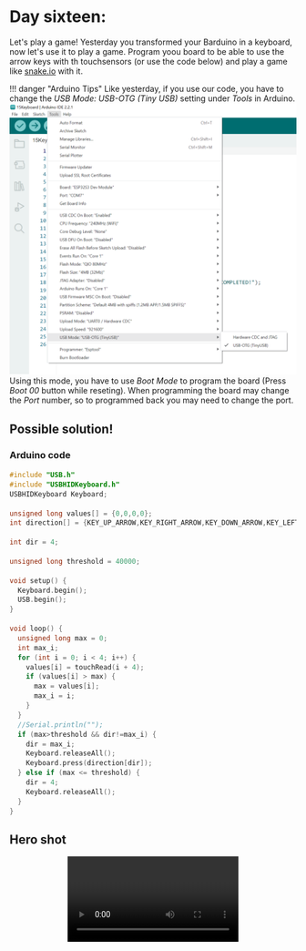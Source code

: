 # Day sixteen:

Let's play a game! Yesterday you transformed your Barduino in a keyboard, now let's use it to play a game. Program yoou board to be able to use the arrow keys with th touchsensors (or use the code below) and play a game like [snake.io](snake.io) with it.

!!! danger "Arduino Tips"
    Like yesterday, if you use our code, you have to change the *USB Mode: USB-OTG (Tiny USB)* setting under *Tools* in Arduino. 
    ![arduino usb otg](../../images/OTGMode.png)
    Using this mode, you have to use *Boot Mode* to program the board (Press *Boot 00* button while reseting). When programming the board may change the *Port* number, so to programmed back you may need to change the port. 

## Possible solution!

### Arduino code

```c++
#include "USB.h"
#include "USBHIDKeyboard.h"
USBHIDKeyboard Keyboard;

unsigned long values[] = {0,0,0,0};
int direction[] = {KEY_UP_ARROW,KEY_RIGHT_ARROW,KEY_DOWN_ARROW,KEY_LEFT_ARROW};

int dir = 4;

unsigned long threshold = 40000;

void setup() {
  Keyboard.begin();
  USB.begin();
}

void loop() {
  unsigned long max = 0;
  int max_i;
  for (int i = 0; i < 4; i++) {
    values[i] = touchRead(i + 4);
    if (values[i] > max) {
      max = values[i];
      max_i = i;
    }
  }
  //Serial.println("");
  if (max>threshold && dir!=max_i) {
    dir = max_i;
    Keyboard.releaseAll();
    Keyboard.press(direction[dir]);
  } else if (max <= threshold) {
    dir = 4;
    Keyboard.releaseAll();
  }
}
```

## Hero shot

<video controls autoplay loop style="display: block; margin: auto;">
    <source src="../../../video/day16.mp4" type="video/mp4">
</video>